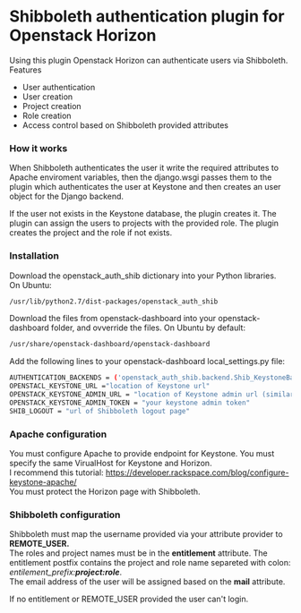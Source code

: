 # Shibboleth authentication plugin for Openstack Horizon

Using this plugin Openstack Horizon can authenticate users via Shibboleth.<br>
Features
  - User authentication
  - User creation
  - Project creation
  - Role creation
  - Access control based on Shibboleth provided attributes

### How it works
When Shibboleth authenticates the user it write the required attributes to Apache enviroment variables, then the django.wsgi passes them to the plugin which authenticates the user at Keystone and then creates an user object for the Django backend.

If the user not exists in the Keystone database, the plugin creates it. The plugin can assign the users to projects with the provided role. The plugin creates the project and the role if not exists.
### Installation
Download the openstack_auth_shib dictionary into your Python libraries.<br>
On Ubuntu:
```sh
/usr/lib/python2.7/dist-packages/openstack_auth_shib
```
Download the files from openstack-dashboard into your openstack-dashboard folder, and ovverride the files.
On Ubuntu by default:
```sh
/usr/share/openstack-dashboard/openstack-dashboard
```
Add the following lines to your openstack-dashboard local_settings.py file:
```sh
AUTHENTICATION_BACKENDS = ('openstack_auth_shib.backend.Shib_KeystoneBackend',)
OPENSTACL_KEYSTONE_URL ="location of Keystone url"
OPENSTACK_KEYSTONE_ADMIN_URL = "location of Keystone admin url (similar to OPENSTACK_KEYSTONE_URL)"
OPENSTACK_KEYSTONE_ADMIN_TOKEN = "your keystone admin token"
SHIB_LOGOUT = "url of Shibboleth logout page"
```
### Apache configuration
You must configure Apache to provide endpoint for Keystone. You must specify the same VirualHost for Keystone and Horizon.<br>
I recommend this tutorial: https://developer.rackspace.com/blog/configure-keystone-apache/<br>
You must protect the Horizon page with Shibboleth.
### Shibboleth configuration
Shibboleth must map the username provided via your attribute provider to <b>REMOTE_USER.</b><br>
The roles and project names must be in the <b>entitlement</b> attribute. The entitlement postfix contains the project and role name separeted with colon: <i>entilement_prefix:<b>project:role</b></i>.<br>
The email address of the user will be assigned based on the <b>mail</b> attribute.

If no entitlement or REMOTE_USER provided the user can't login.

